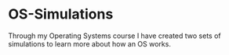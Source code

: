 # OS-Simulations
Through my Operating Systems course I have created two sets of simulations to learn more about how an OS works.
